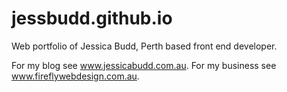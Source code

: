 # jessbudd.github.io


Web portfolio of Jessica Budd, Perth based front end developer.

For my blog see www.jessicabudd.com.au.
For my business see www.fireflywebdesign.com.au.
